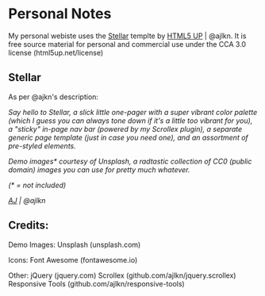 # Personal Notes

My personal webiste uses the [Stellar](https://html5up.net/stellar) templte by [HTML5 UP](https://html5up.net/) | @ajlkn. It is free source material for personal and commercial use under the CCA 3.0 license (html5up.net/license)

## Stellar

As per @ajkn's description:

<em>Say hello to Stellar, a slick little one-pager with a super vibrant color palette (which
I guess you can always tone down if it's a little too vibrant for you), a "sticky" in-page
nav bar (powered by my Scrollex plugin), a separate generic page template (just in case
you need one), and an assortment of pre-styled elements.

Demo images* courtesy of Unsplash, a radtastic collection of CC0 (public domain) images
you can use for pretty much whatever.

(* = not included)

[AJ](aj@lkn.io) | @ajlkn</em>

## Credits:

Demo Images:
	Unsplash (unsplash.com)

Icons:
	Font Awesome (fontawesome.io)

Other:
	jQuery (jquery.com)
	Scrollex (github.com/ajlkn/jquery.scrollex)
	Responsive Tools (github.com/ajlkn/responsive-tools)
